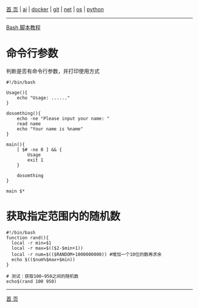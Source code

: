 [首 页](https://patrickj-fd.github.io/index) | [ai](https://patrickj-fd.github.io/mdfiles/ai/index) | [docker](https://patrickj-fd.github.io/mdfiles/docker/index) | [git](https://patrickj-fd.github.io/mdfiles/git/index) | [net](https://patrickj-fd.github.io/mdfiles/net/index) | [os](https://patrickj-fd.github.io/mdfiles/os/index) | [python](https://patrickj-fd.github.io/mdfiles/python/index)

---

[Bash 脚本教程](https://wangdoc.com/bash/intro.html)

# 命令行参数
判断是否有命令行参数，并打印使用方式

```shell
#!/bin/bash

Usage(){
    echo "Usage: ......"
}

dosomthing(){
    echo -ne "Please input your name: "
    read name
    echo "Your name is %name"
}

main(){
    [ $# -ne 0 ] && {
        Usage
        exit 1
    }

    dosomthing
}

main $*
```

# 获取指定范围内的随机数
```shell
#!/bin/bash  
function rand(){ 
  local -r min=$1 
  local -r max=$(($2-$min+1)) 
  local -r num=$(($RANDOM+1000000000)) #增加一个10位的数再求余 
  echo $(($num%$max+$min)) 
} 

# 测试：获取100~950之间的随机数
echo$(rand 100 950)
```

---

[首 页](https://patrickj-fd.github.io/index)
